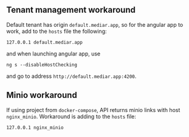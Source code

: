 ## Tenant management workaround
Default tenant has origin `default.mediar.app`, so for the angular app to work, add to the `hosts` file the following:
```
127.0.0.1 default.mediar.app
```
and when launching angular app, use
```
ng s --disableHostChecking
```
and go to address `http://default.mediar.app:4200`.
## Minio workaround
If using project from `docker-compose`, API returns minio links with host `nginx_minio`. Workaround is adding to the `hosts` file:
```
127.0.0.1 nginx_minio
```

